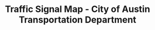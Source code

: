 ---
layout: full-screen-iframe
title: Traffic Signal Map - City of Austin Transportation Department
short-name: Traffic Signal Map
iframe-url: https://austin.maps.arcgis.com/apps/webappviewer/index.html?id=b4d546f2b83244a79a092b1844064714
---